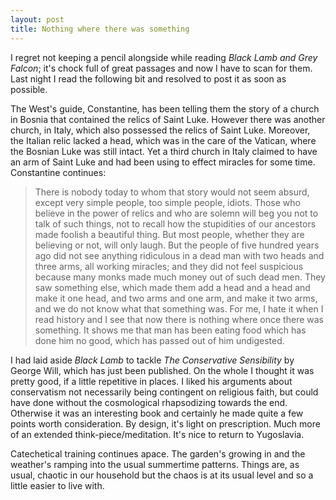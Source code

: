 ```yaml
---
layout: post
title: Nothing where there was something
---
```

I regret not keeping a pencil alongside while reading _Black Lamb and Grey
Falcon_; it's chock full of great passages and now I have to scan for them. 
Last night I read the following bit and resolved to post it as soon as possible. 

The West's guide, Constantine, has been telling them the story of a church in Bosnia that
contained the relics of Saint Luke. However there was another church, in Italy,
which also possessed the relics of Saint Luke. Moreover, the Italian relic
lacked a head, which was in the care of the Vatican, where the Bosnian Luke was
still intact. Yet a third church in Italy claimed to have an arm of Saint Luke
and had been using to effect miracles for some time. Constantine continues:

> There is nobody today to whom that story would not seem absurd, except very
simple people, too simple people, idiots. Those who believe in the power of
relics and who are solemn will beg you not to talk of such things, not to recall
how the stupidities of our ancestors made foolish a beautiful thing. But most
people, whether they are believing or not, will only laugh. But the people of
five hundred years ago did not see anything ridiculous in a dead man with two
heads and three arms, all working miracles; and they did not feel suspicious
because many monks made much money out of such dead men. They saw something
else, which made them add a head and a head and make it one head, and two arms
and one arm, and make it two arms, and we do not know what that something was.
For me, I hate it when I read history and I see that now there is nothing where
once there was something. It shows me that man has been eating food which has
done him no good, which has passed out of him undigested.

I had laid aside _Black Lamb_ to tackle _The Conservative Sensibility_ by George
Will, which has just been published. On the whole I thought it was pretty good,
if a little repetitive in places. I liked his arguments about conservatism not
necessarily being contingent on religious faith, but could have done without the
cosmological rhapsodizing towards the end. Otherwise it was an interesting book
and certainly he made quite a few points worth consideration. By design, it's
light on prescription. Much more of an extended think-piece/meditation. It's
nice to return to Yugoslavia. 

Catechetical training continues apace. The garden's growing in and the weather's
ramping into the usual summertime patterns. Things are, as usual, chaotic in our
household but the chaos is at its usual level and so a little easier to live
with.

